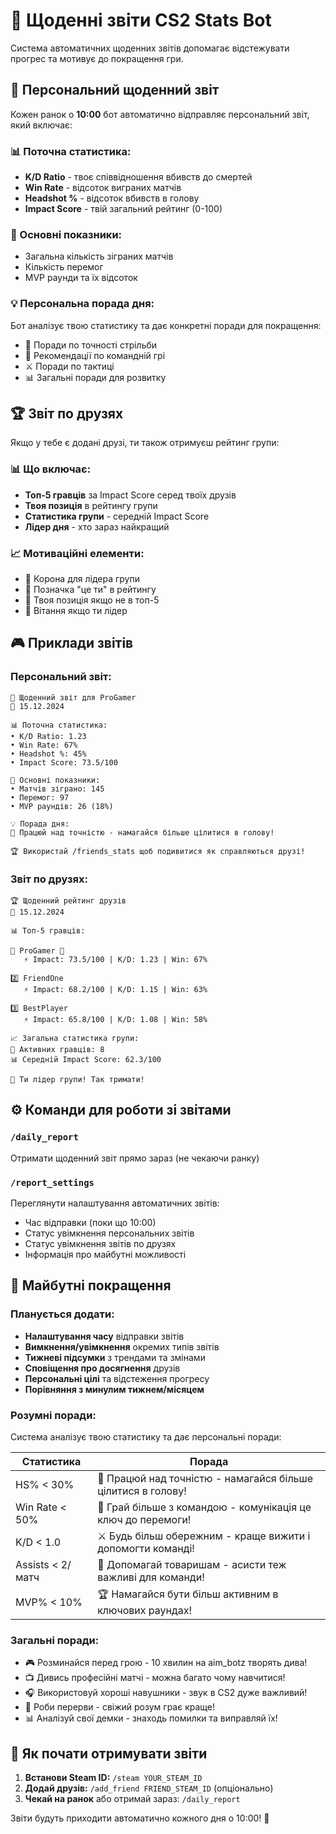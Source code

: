 # 📅 Щоденні звіти CS2 Stats Bot

Система автоматичних щоденних звітів допомагає відстежувати прогрес та мотивує до покращення гри.

## 🌅 Персональний щоденний звіт

Кожен ранок о **10:00** бот автоматично відправляє персональний звіт, який включає:

### 📊 Поточна статистика:
- **K/D Ratio** - твоє співвідношення вбивств до смертей
- **Win Rate** - відсоток виграних матчів
- **Headshot %** - відсоток вбивств в голову
- **Impact Score** - твій загальний рейтинг (0-100)

### 🎯 Основні показники:
- Загальна кількість зіграних матчів
- Кількість перемог
- MVP раунди та їх відсоток

### 💡 Персональна порада дня:
Бот аналізує твою статистику та дає конкретні поради для покращення:
- 🎯 Поради по точності стрільби
- 🤝 Рекомендації по командній грі
- ⚔️ Поради по тактиці
- 📊 Загальні поради для розвитку

## 🏆 Звіт по друзях

Якщо у тебе є додані друзі, ти також отримуєш рейтинг групи:

### 📊 Що включає:
- **Топ-5 гравців** за Impact Score серед твоїх друзів
- **Твоя позиція** в рейтингу групи
- **Статистика групи** - середній Impact Score
- **Лідер дня** - хто зараз найкращий

### 📈 Мотиваційні елементи:
- 👑 Корона для лідера групи
- 👤 Позначка "це ти" в рейтингу
- 📍 Твоя позиція якщо не в топ-5
- 🎉 Вітання якщо ти лідер

## 🎮 Приклади звітів

### Персональний звіт:
```
🌅 Щоденний звіт для ProGamer
📅 15.12.2024

📊 Поточна статистика:
• K/D Ratio: 1.23
• Win Rate: 67%
• Headshot %: 45%
• Impact Score: 73.5/100

🎯 Основні показники:
• Матчів зіграно: 145
• Перемог: 97
• MVP раундів: 26 (18%)

💡 Порада дня:
🎯 Працюй над точністю - намагайся більше цілитися в голову!

🏆 Використай /friends_stats щоб подивитися як справляються друзі!
```

### Звіт по друзях:
```
🏆 Щоденний рейтинг друзів
📅 15.12.2024

📊 Топ-5 гравців:

👑 ProGamer 👤
   ⚡ Impact: 73.5/100 | K/D: 1.23 | Win: 67%

2️⃣ FriendOne
   ⚡ Impact: 68.2/100 | K/D: 1.15 | Win: 63%

3️⃣ BestPlayer
   ⚡ Impact: 65.8/100 | K/D: 1.08 | Win: 58%

📈 Загальна статистика групи:
👥 Активних гравців: 8
📊 Середній Impact Score: 62.3/100

🎉 Ти лідер групи! Так тримати!
```

## ⚙️ Команди для роботи зі звітами

### `/daily_report`
Отримати щоденний звіт прямо зараз (не чекаючи ранку)

### `/report_settings`
Переглянути налаштування автоматичних звітів:
- Час відправки (поки що 10:00)
- Статус увімкнення персональних звітів
- Статус увімкнення звітів по друзях
- Інформація про майбутні можливості

## 🔮 Майбутні покращення

### Планується додати:
- **Налаштування часу** відправки звітів
- **Вимкнення/увімкнення** окремих типів звітів
- **Тижневі підсумки** з трендами та змінами
- **Сповіщення про досягнення** друзів
- **Персональні цілі** та відстеження прогресу
- **Порівняння з минулим тижнем/місяцем**

### Розумні поради:
Система аналізує твою статистику та дає персональні поради:

| Статистика | Порада |
|------------|--------|
| HS% < 30% | 🎯 Працюй над точністю - намагайся більше цілитися в голову! |
| Win Rate < 50% | 🤝 Грай більше з командою - комунікація це ключ до перемоги! |
| K/D < 1.0 | ⚔️ Будь більш обережним - краще вижити і допомогти команді! |
| Assists < 2/матч | 🤝 Допомагай товаришам - асисти теж важливі для команди! |
| MVP% < 10% | 🏆 Намагайся бути більш активним в ключових раундах! |

### Загальні поради:
- 🎮 Розминайся перед грою - 10 хвилин на aim_botz творять дива!
- 📺 Дивись професійні матчі - можна багато чому навчитися!
- 🎧 Використовуй хороші навушники - звук в CS2 дуже важливий!
- 💪 Роби перерви - свіжий розум грає краще!
- 📊 Аналізуй свої демки - знаходь помилки та виправляй їх!

## 🚀 Як почати отримувати звіти

1. **Встанови Steam ID:** `/steam YOUR_STEAM_ID`
2. **Додай друзів:** `/add_friend FRIEND_STEAM_ID` (опціонально)
3. **Чекай на ранок** або отримай зараз: `/daily_report`

Звіти будуть приходити автоматично кожного дня о 10:00! 🌅
